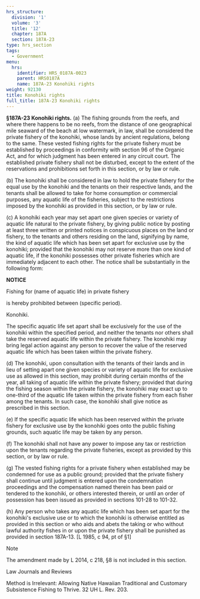 ```yaml
---
hrs_structure:
  division: '1'
  volume: '3'
  title: '12'
  chapter: 187A
  section: 187A-23
type: hrs_section
tags:
  - Government
menu:
  hrs:
    identifier: HRS_0187A-0023
    parent: HRS0187A
    name: 187A-23 Konohiki rights
weight: 92130
title: Konohiki rights
full_title: 187A-23 Konohiki rights
---
```

**§187A-23 Konohiki rights.** (a) The fishing grounds from the reefs, and where there happens to be no reefs, from the distance of one geographical mile seaward of the beach at low watermark, in law, shall be considered the private fishery of the konohiki, whose lands by ancient regulations, belong to the same. These vested fishing rights for the private fishery must be established by proceedings in conformity with section 96 of the Organic Act, and for which judgment has been entered in any circuit court. The established private fishery shall not be disturbed, except to the extent of the reservations and prohibitions set forth in this section, or by law or rule.

(b) The konohiki shall be considered in law to hold the private fishery for the equal use by the konohiki and the tenants on their respective lands, and the tenants shall be allowed to take for home consumption or commercial purposes, any aquatic life of the fisheries, subject to the restrictions imposed by the konohiki as provided in this section, or by law or rule.

(c) A konohiki each year may set apart one given species or variety of aquatic life natural to the private fishery, by giving public notice by posting at least three written or printed notices in conspicuous places on the land or fishery, to the tenants and others residing on the land, signifying by name, the kind of aquatic life which has been set apart for exclusive use by the konohiki; provided that the konohiki may not reserve more than one kind of aquatic life, if the konohiki possesses other private fisheries which are immediately adjacent to each other. The notice shall be substantially in the following form:

**NOTICE**

Fishing for (name of aquatic life) in private fishery

is hereby prohibited between (specific period).

Konohiki.

The specific aquatic life set apart shall be exclusively for the use of the konohiki within the specified period, and neither the tenants nor others shall take the reserved aquatic life within the private fishery. The konohiki may bring legal action against any person to recover the value of the reserved aquatic life which has been taken within the private fishery.

(d) The konohiki, upon consultation with the tenants of their lands and in lieu of setting apart one given species or variety of aquatic life for exclusive use as allowed in this section, may prohibit during certain months of the year, all taking of aquatic life within the private fishery; provided that during the fishing season within the private fishery, the konohiki may exact up to one-third of the aquatic life taken within the private fishery from each fisher among the tenants. In such case, the konohiki shall give notice as prescribed in this section.

(e) If the specific aquatic life which has been reserved within the private fishery for exclusive use by the konohiki goes onto the public fishing grounds, such aquatic life may be taken by any person.

(f) The konohiki shall not have any power to impose any tax or restriction upon the tenants regarding the private fisheries, except as provided by this section, or by law or rule.

(g) The vested fishing rights for a private fishery when established may be condemned for use as a public ground; provided that the private fishery shall continue until judgment is entered upon the condemnation proceedings and the compensation named therein has been paid or tendered to the konohiki, or others interested therein, or until an order of possession has been issued as provided in sections 101-28 to 101-32.

(h) Any person who takes any aquatic life which has been set apart for the konohiki's exclusive use or to which the konohiki is otherwise entitled as provided in this section or who aids and abets the taking or who without lawful authority fishes in or upon the private fishery shall be punished as provided in section 187A-13\. [L 1985, c 94, pt of §1]

Note

The amendment made by L 2014, c 218, §8 is not included in this section.

Law Journals and Reviews

Method is Irrelevant: Allowing Native Hawaiian Traditional and Customary Subsistence Fishing to Thrive. 32 UH L. Rev. 203.